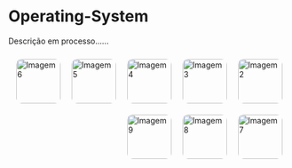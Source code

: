 # Operating-System
Descrição em processo......

<img align="right" src="https://i.pinimg.com/736x/70/4f/a8/704fa81438788a4cb8c6c84a576aaf9f.jpg" alt="Imagem 2" style="border-radius: 10px; margin: 10px;" width="80">
<img align="right" src="https://i.pinimg.com/736x/2f/e4/64/2fe4642b827029df8e299f5998117dc2.jpg" alt="Imagem 3" style="border-radius: 10px; margin: 10px;" width="80">
<img align="right" src="https://i.pinimg.com/736x/60/82/a5/6082a59be19c6733b1ca9f8d34fe5df5.jpg" alt="Imagem 4" style="border-radius: 10px; margin: 10px;" width="80">
<img align="right" src="https://i.pinimg.com/1200x/9d/35/dc/9d35dc538ce5f3e9c347846e0d86c118.jpg" alt="Imagem 5" style="border-radius: 10px; margin: 10px;" height="80">
<img align="right" src="https://i.pinimg.com/736x/f6/92/4c/f6924c7b519f606223c811950e21e881.jpg" alt="Imagem 6" style="border-radius: 10px; margin: 10px;" width="80">
<img align="right" src="https://i.pinimg.com/736x/f5/f0/d0/f5f0d002c2d91c8415f1d9fdd49272ed.jpg" alt="Imagem 7" style="border-radius: 10px; margin: 10px;" width="80">
<img align="right" src="https://i.pinimg.com/736x/7e/b5/f3/7eb5f31e69200f9302cf82cacce19932.jpg" alt="Imagem 8" style="border-radius: 10px; margin: 10px;" width="80">
<img align="right" src="https://i.pinimg.com/736x/13/17/fa/1317fab4b9dd473d9f47b57dbca2deb5.jpg" alt="Imagem 9" style="border-radius: 10px; margin: 10px;" width="80">

